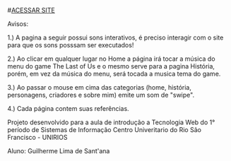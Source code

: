 #[ACESSAR SITE]([https://guilhermesttt.github.io/The-Last-of-Us/])

Avisos:

1.) A pagina a seguir possui sons interativos, é preciso interagir com o site para que os sons posssam ser executados!

2.) Ao clicar em qualquer lugar no Home a página irá tocar a música do menu do game The Last of Us e
o mesmo serve para a pagina História, porém, em vez da música do menu, será tocada a musica tema do game.

3.) Ao passar o mouse em cima das categorias (home, história, personagens, criadores e sobre mim) emite um som de "swipe".

4.) Cada página contem suas referências.

Projeto desenvolvido para a aula de introdução a Tecnologia Web do 1° período de Sistemas de Informação 
Centro Univeritario do Rio São Francisco - UNIRIOS

Aluno: Guilherme Lima de Sant'ana

